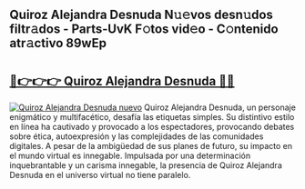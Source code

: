 ## Quiroz Alejandra Desnuda N𝚞𝚎vos desn𝚞dos filtr𝚊dos - Parts-UvK F𝚘tos vid𝚎o - C𝚘ntenido atr𝚊ctivo 89wEp

# <h2><a href="http://mbblkz4.tromn.icu/?c=Quiroz+Alejandra+Desnuda">🔗👉👉👉 Quiroz Alejandra Desnuda 🔗🔗</a></h2>

[![Quiroz Alejandra Desnuda nuevo](https://i.imgur.com/pEAQMta.gif)](http://mbblkz4.tromn.icu/?c=Quiroz+Alejandra+Desnuda)
Quiroz Alejandra Desnuda, un personaje enigmático y multifacético, desafía las etiquetas simples. Su distintivo estilo en línea ha cautivado y provocado a los espectadores, provocando debates sobre ética, autoexpresión y las complejidades de las comunidades digitales. A pesar de la ambigüedad de sus planes de futuro, su impacto en el mundo virtual es innegable. Impulsada por una determinación inquebrantable y un carisma innegable, la presencia de Quiroz Alejandra Desnuda en el universo virtual no tiene paralelo.
